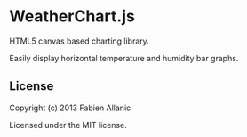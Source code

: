 WeatherChart.js
=============

HTML5 canvas based charting library.

Easily display horizontal temperature and humidity bar graphs.

## License
Copyright (c) 2013 Fabien Allanic

Licensed under the MIT license.